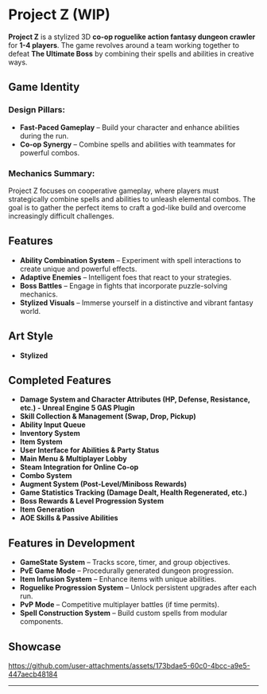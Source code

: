 # Project Z (WIP)

**Project Z** is a stylized 3D **co-op roguelike action fantasy dungeon crawler** for **1-4 players**. The game revolves around a team working together to defeat **The Ultimate Boss** by combining their spells and abilities in creative ways.

## Game Identity

### Design Pillars:

- **Fast-Paced Gameplay** – Build your character and enhance abilities during the run.
- **Co-op Synergy** – Combine spells and abilities with teammates for powerful combos.

### Mechanics Summary:

Project Z focuses on cooperative gameplay, where players must strategically combine spells and abilities to unleash elemental combos. The goal is to gather the perfect items to craft a god-like build and overcome increasingly difficult challenges.

## Features

- **Ability Combination System** – Experiment with spell interactions to create unique and powerful effects.
- **Adaptive Enemies** – Intelligent foes that react to your strategies.
- **Boss Battles** – Engage in fights that incorporate puzzle-solving mechanics.
- **Stylized Visuals** – Immerse yourself in a distinctive and vibrant fantasy world.

## Art Style

- **Stylized**

## Completed Features

- **Damage System and Character Attributes (HP, Defense, Resistance, etc.) - Unreal Engine 5 GAS Plugin**
- **Skill Collection & Management (Swap, Drop, Pickup)**
- **Ability Input Queue**
- **Inventory System**
- **Item System**
- **User Interface for Abilities & Party Status**
- **Main Menu & Multiplayer Lobby**
- **Steam Integration for Online Co-op**
- **Combo System**
- **Augment System (Post-Level/Miniboss Rewards)**
- **Game Statistics Tracking (Damage Dealt, Health Regenerated, etc.)**
- **Boss Rewards & Level Progression System**
- **Item Generation**
- **AOE Skills & Passive Abilities**

## Features in Development

- **GameState System** – Tracks score, timer, and group objectives.
- **PvE Game Mode** – Procedurally generated dungeon progression.
- **Item Infusion System** – Enhance items with unique abilities.
- **Roguelike Progression System** – Unlock persistent upgrades after each run.
- **PvP Mode** – Competitive multiplayer battles (if time permits).
- **Spell Construction System** – Build custom spells from modular components.


## Showcase

https://github.com/user-attachments/assets/173bdae5-60c0-4bcc-a9e5-447aecb48184


---
